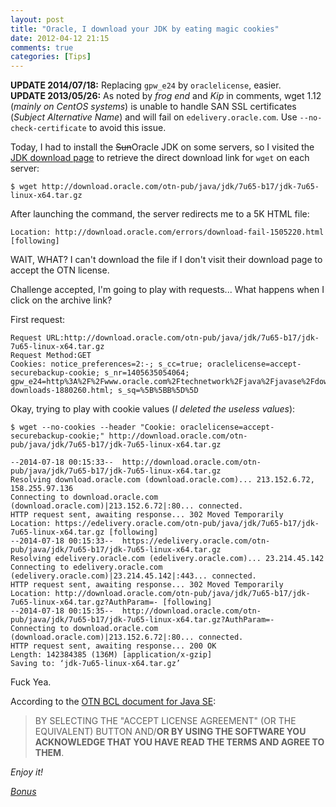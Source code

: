 ```yaml
---
layout: post
title: "Oracle, I download your JDK by eating magic cookies"
date: 2012-04-12 21:15
comments: true
categories: [Tips]
---
```


<div class="alert-info">
<strong>UPDATE 2014/07/18:</strong> Replacing <code>gpw_e24</code> by <code>oraclelicense</code>, easier.<br />
<strong>UPDATE 2013/05/26:</strong> As noted by <em>frog end</em> and <em>Kip</em> in comments, wget 1.12 (<em>mainly on CentOS systems</em>) is unable to handle SAN SSL certificates (<em>Subject Alternative Name</em>) and will fail on <code>edelivery.oracle.com</code>. Use <code>--no-check-certificate</code> to avoid this issue.
</div>

Today, I had to install the <span style="text-decoration:line-through;">Sun</span>Oracle JDK on some servers, so I visited the [JDK download page](http://www.oracle.com/technetwork/java/javase/downloads/jdk7-downloads-1880260.html) to retrieve the direct download link for `wget` on each server:
```
$ wget http://download.oracle.com/otn-pub/java/jdk/7u65-b17/jdk-7u65-linux-x64.tar.gz
```

After launching the command, the server redirects me to a 5K HTML file:
```
Location: http://download.oracle.com/errors/download-fail-1505220.html [following]
```

WAIT, WHAT? I can't download the file if I don't visit their download page to accept the OTN license.


Challenge accepted, I'm going to play with requests... What happens when I click on the archive link?

First request:
```
Request URL:http://download.oracle.com/otn-pub/java/jdk/7u65-b17/jdk-7u65-linux-x64.tar.gz
Request Method:GET
Cookies: notice_preferences=2:-; s_cc=true; oraclelicense=accept-securebackup-cookie; s_nr=1405635054064; gpw_e24=http%3A%2F%2Fwww.oracle.com%2Ftechnetwork%2Fjava%2Fjavase%2Fdownloads%2Fjdk7-downloads-1880260.html; s_sq=%5B%5BB%5D%5D
```

Okay, trying to play with cookie values (_I deleted the useless values_):
```
$ wget --no-cookies --header "Cookie: oraclelicense=accept-securebackup-cookie;" http://download.oracle.com/otn-pub/java/jdk/7u65-b17/jdk-7u65-linux-x64.tar.gz

--2014-07-18 00:15:33--  http://download.oracle.com/otn-pub/java/jdk/7u65-b17/jdk-7u65-linux-x64.tar.gz
Resolving download.oracle.com (download.oracle.com)... 213.152.6.72, 158.255.97.136
Connecting to download.oracle.com (download.oracle.com)|213.152.6.72|:80... connected.
HTTP request sent, awaiting response... 302 Moved Temporarily
Location: https://edelivery.oracle.com/otn-pub/java/jdk/7u65-b17/jdk-7u65-linux-x64.tar.gz [following]
--2014-07-18 00:15:33--  https://edelivery.oracle.com/otn-pub/java/jdk/7u65-b17/jdk-7u65-linux-x64.tar.gz
Resolving edelivery.oracle.com (edelivery.oracle.com)... 23.214.45.142
Connecting to edelivery.oracle.com (edelivery.oracle.com)|23.214.45.142|:443... connected.
HTTP request sent, awaiting response... 302 Moved Temporarily
Location: http://download.oracle.com/otn-pub/java/jdk/7u65-b17/jdk-7u65-linux-x64.tar.gz?AuthParam=- [following]
--2014-07-18 00:15:35--  http://download.oracle.com/otn-pub/java/jdk/7u65-b17/jdk-7u65-linux-x64.tar.gz?AuthParam=-
Connecting to download.oracle.com (download.oracle.com)|213.152.6.72|:80... connected.
HTTP request sent, awaiting response... 200 OK
Length: 142384385 (136M) [application/x-gzip]
Saving to: ‘jdk-7u65-linux-x64.tar.gz’
```

Fuck Yea.

According to the [OTN BCL document for Java SE](http://www.oracle.com/technetwork/java/javase/terms/license/index.html):
> BY SELECTING THE "ACCEPT LICENSE AGREEMENT" (OR THE EQUIVALENT) BUTTON AND/<strong>OR BY USING THE SOFTWARE YOU ACKNOWLEDGE THAT YOU HAVE READ THE TERMS AND AGREE TO THEM</strong>.


_Enjoy it!_


[_Bonus_](http://le.kdecherf.com/post/21207105768/le-me-installing-jdk-on-three-servers)
